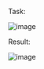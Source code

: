 Task:


![image](https://github.com/Zoro2210/programming/assets/139787644/e7382eff-466e-4bb6-9e17-9c24eba654c6)


Result:


![image](https://github.com/Zoro2210/programming/assets/139787644/5c3fcb95-8ceb-4caf-88f8-5c21a281e4e6)

